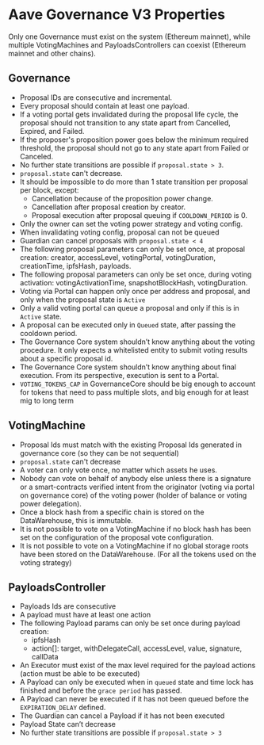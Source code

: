 # Aave Governance V3 Properties

Only one Governance must exist on the system (Ethereum mainnet), while multiple VotingMachines and PayloadsControllers can coexist (Ethereum mainnet and other chains).


## Governance
- Proposal IDs are consecutive and incremental.
- Every proposal should contain at least one payload.
- If a voting portal gets invalidated during the proposal life cycle, the proposal should not transition to any state apart from Cancelled, Expired, and Failed.
- If the proposer's proposition power goes below the minimum required threshold, the proposal should not go to any state apart from Failed or Canceled.
- No further state transitions are possible if `proposal.state > 3`.
- `proposal.state` can't decrease.
- It should be impossible to do more than 1 state transition per proposal per block,
  except:
  - Cancellation because of the proposition power change.
  - Cancellation after proposal creation by creator.
  - Proposal execution after proposal queuing if `COOLDOWN_PERIOD` is 0.
- Only the owner can set the voting power strategy and voting config.
- When invalidating voting config, proposal can not be queued
- Guardian can cancel proposals with `proposal.state < 4`
- The following proposal parameters can only be set once, at proposal creation:
  creator, accessLevel, votingPortal, votingDuration, creationTime, ipfsHash, payloads.
- The following proposal parameters can only be set once, during voting activation:
  votingActivationTime, snapshotBlockHash, votingDuration.
- Voting via Portal can happen only once per address and proposal, and only when the proposal state is `Active`
- Only a valid voting portal can queue a proposal and only if this is in `Active` state.
- A proposal can be executed only in `Queued` state, after passing the cooldown period.
- The Governance Core system shouldn’t know anything about the voting procedure. It only expects a whitelisted entity to submit voting results about a specific proposal id.
- The Governance Core system shouldn’t know anything about final execution. From its perspective, execution is sent to a Portal.
- `VOTING_TOKENS_CAP` in GovernanceCore should be big enough to account for tokens that need to pass multiple slots, and big enough for at least mig to long term
## VotingMachine
- Proposal Ids must match with the existing Proposal Ids generated in governance core (so they can be not sequential)
- `proposal.state` can't decrease
- A voter can only vote once, no matter which assets he uses.
- Nobody can vote on behalf of anybody else unless there is a signature or a smart-contracts verified intent from the originator (voting via portal on governance core) of the voting power (holder of balance or voting power delegation).
- Once a block hash from a specific chain is stored on the DataWarehouse, this is immutable.
- It is not possible to vote on a VotingMachine if no block hash has been set on the configuration of the proposal vote configuration.
- It is not possible to vote on a VotingMachine if no global storage roots have been stored on the DataWarehouse. (For all the tokens used on the voting strategy)

## PayloadsController
- Payloads Ids are consecutive
- A payload must have at least one action
- The following Payload params can only be set once during payload creation:
  - ipfsHash
  - action[]: target, withDelegateCall, accessLevel, value, signature, callData
- An Executor must exist of the max level required for the payload actions (action must be able to be executed)
- A Payload can only be executed when in `queued` state and time lock has finished and before the `grace period` has passed.
- A Payload can never be executed if it has not been queued before the `EXPIRATION_DELAY` defined.
- The Guardian can cancel a Payload if it has not been executed
- Payload State can’t decrease
- No further state transitions are possible if `proposal.state > 3`
